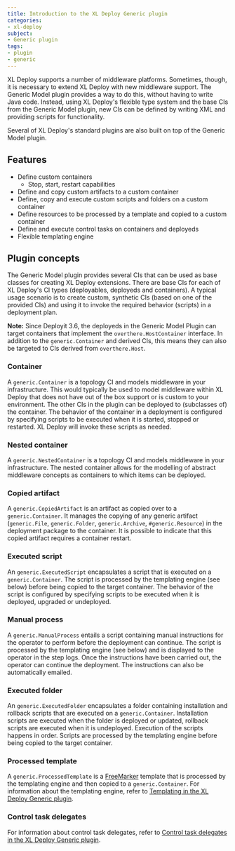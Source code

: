 ```yaml
---
title: Introduction to the XL Deploy Generic plugin
categories: 
- xl-deploy
subject:
- Generic plugin
tags:
- plugin
- generic
---
```


XL Deploy supports a number of middleware platforms. Sometimes, though, it is necessary to extend XL Deploy with new middleware support. The Generic Model plugin provides a way to do this, without having to write Java code. Instead, using XL Deploy's flexible type system and the base CIs from the Generic Model plugin, new CIs can be defined by writing XML and providing scripts for functionality.

Several of XL Deploy's standard plugins are also built on top of the Generic Model plugin.

## Features

* Define custom containers
    * Stop, start, restart capabilities
* Define and copy custom artifacts to a custom container
* Define, copy and execute custom scripts and folders on a custom container
* Define resources to be processed by a template and copied to a custom container
* Define and execute control tasks on containers and deployeds
* Flexible templating engine

## Plugin concepts

The Generic Model plugin provides several CIs that can be used as base classes for creating XL Deploy extensions. There are base CIs for each of XL Deploy's CI types (deployables, deployeds and containers). A typical usage scenario is to create custom, synthetic CIs (based on one of the provided CIs) and using it to invoke the required behavior (scripts) in a deployment plan.

**Note:** Since Deployit 3.6, the deployeds in the Generic Model Plugin can target containers that implement the `overthere.HostContainer` interface. In addition to the `generic.Container` and derived CIs, this means they can also be targeted to CIs derived from `overthere.Host`.

### Container

A `generic.Container` is a topology CI and models middleware in your infrastructure. This would typically be used to model middleware within XL Deploy that does not have out of the box support or is custom to your environment. The other CIs in the plugin can be deployed to (subclasses of) the container. The behavior of the container in a deployment is configured by specifying scripts to be executed when it is started, stopped or restarted. XL Deploy will invoke these scripts as needed.

### Nested container

A `generic.NestedContainer` is a topology CI and models middleware in your infrastructure. The nested container allows for the modelling of abstract middleware concepts as containers to which items can be deployed.

### Copied artifact

A `generic.CopiedArtifact` is  an artifact as copied over to a `generic.Container`. It manages the copying of any generic artifact (`generic.File`, `generic.Folder`, `generic.Archive`, `#generic.Resource`) in the deployment package to the container. It is possible to indicate that this copied artifact requires a container restart.

### Executed script

An `generic.ExecutedScript` encapsulates a script that is executed on a `generic.Container`. The script is processed by the templating engine (see below) before being copied to the target container. The behavior of the script is configured by specifying scripts to be executed when it is deployed, upgraded or undeployed.

### Manual process

A `generic.ManualProcess` entails a script containing manual instructions for the operator to perform before the deployment can continue. The script is processed by the templating engine (see below) and is displayed to the operator in the step logs. Once the instructions have been carried out, the operator can continue the deployment.  The instructions can also be automatically emailed.

### Executed folder

An `generic.ExecutedFolder` encapsulates a folder containing installation and rollback scripts that are executed on a `generic.Container`. Installation scripts are executed when the folder is deployed or updated, rollback scripts are executed when it is undeployed. Execution of the scripts happens in order. Scripts are processed by the templating engine before being copied to the target container.

### Processed template

A `generic.ProcessedTemplate` is a [FreeMarker](http://freemarker.sourceforge.net/) template that is processed by the templating engine and then copied to a `generic.Container`. For information about the templating engine, refer to [Templating in the XL Deploy Generic plugin](/xl-deploy/concept/templating-in-the-xl-deploy-generic-plugin.html).

### Control task delegates

For information about control task delegates, refer to [Control task delegates in the XL Deploy Generic plugin](/xl-deploy/concept/control-task-delegates-in-the-xl-deploy-generic-plugin.html).
